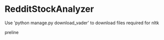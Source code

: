 # RedditStockAnalyzer

Use 'python manage.py download_vader' to download files required for nltk

preline 

